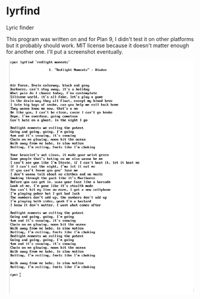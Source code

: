 # lyrfind
Lyric finder

This program was written on and for Plan 9, I didn't test it on other platforms but it probably should work. MIT license because it doesn't matter enough for another one. I'll put a screenshot eventually.

![Screenshot of the lyrics of Redlight Moments by Bladee printed on the screen by lyrfind](screenshot1.png "Screenshot") 
